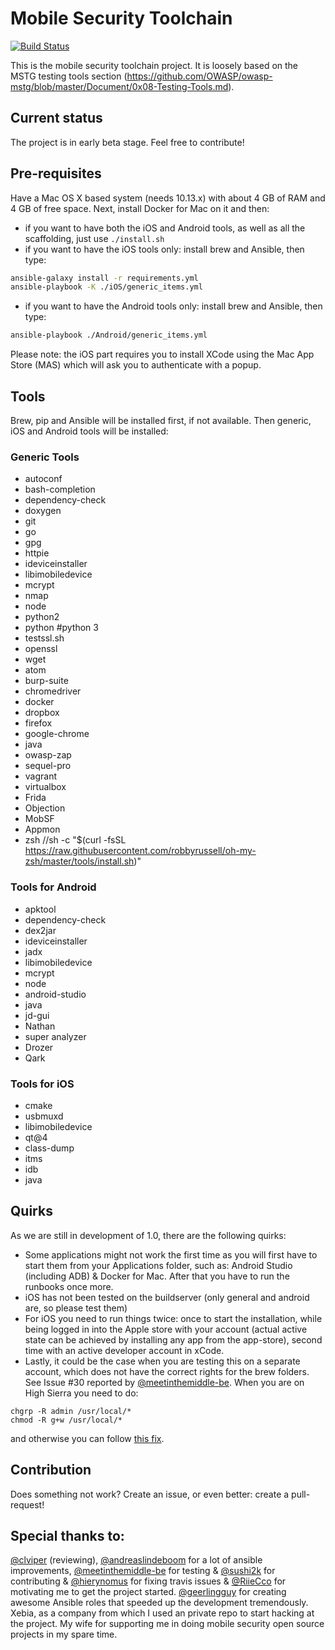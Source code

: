 # Mobile Security Toolchain

[![Build Status](https://travis-ci.org/xebia/mobilehacktools.svg?branch=master)](https://travis-ci.org/xebia/mobilehacktools)

This is the mobile security toolchain project. It is loosely based on the MSTG testing tools section (https://github.com/OWASP/owasp-mstg/blob/master/Document/0x08-Testing-Tools.md).

## Current status
The project is in early beta stage. Feel free to contribute!

## Pre-requisites
Have a Mac OS X based system (needs 10.13.x) with about 4 GB of RAM and 4 GB of free space. Next, install Docker for Mac on it and then:

- if you want to have both the iOS and Android tools, as well as all the scaffolding, just use `./install.sh`
- if you want to have the iOS tools only: install brew and Ansible, then type:
```sh
ansible-galaxy install -r requirements.yml
ansible-playbook -K ./iOS/generic_items.yml
```

- if you want to have the Android tools only: install brew and Ansible, then type:
```sh
ansible-playbook ./Android/generic_items.yml
```

Please note: the iOS part requires you to install XCode using the Mac App Store (MAS) which will ask you to authenticate with a popup.

## Tools

Brew, pip and Ansible will be installed first, if not available. Then generic, iOS and Android tools will be installed:

### Generic Tools

  - autoconf
  - bash-completion
  - dependency-check
  - doxygen
  - git
  - go
  - gpg
  - httpie
  - ideviceinstaller
  - libimobiledevice
  - mcrypt
  - nmap
  - node
  - python2
  - python #python 3
  - testssl.sh
  - openssl
  - wget
  - atom
  - burp-suite
  - chromedriver
  - docker
  - dropbox
  - firefox
  - google-chrome
  - java
  - owasp-zap
  - sequel-pro
  - vagrant
  - virtualbox
  - Frida
  - Objection
  - MobSF
  - Appmon
  - zsh //sh -c "$(curl -fsSL https://raw.githubusercontent.com/robbyrussell/oh-my-zsh/master/tools/install.sh)"



### Tools for Android
- apktool
- dependency-check
- dex2jar
- ideviceinstaller
- jadx
- libimobiledevice
- mcrypt
- node
- android-studio
- java
- jd-gui
- Nathan
- super analyzer
- Drozer
- Qark

### Tools for iOS
- cmake
- usbmuxd
- libimobiledevice
- qt@4
- class-dump
- itms
- idb
- java

## Quirks
As we are still in development of 1.0, there are the following quirks:
- Some applications might not work the first time as you will first have to start them from your Applications folder, such as: Android Studio (including ADB) & Docker for Mac. After that you have to run the runbooks once more.
- iOS has not been tested on the buildserver (only general and android are, so please test them)
- For iOS you need to run things twice: once to start the installation, while being logged in into the Apple store with your account (actual active state can be achieved by installing any app from the app-store), second time with an active developer account in xCode.
- Lastly, it could be the case when you are testing this on a separate account, which does not have the correct rights for the brew folders. See Issue #30 reported by [@meetinthemiddle-be](https://github.com/meetinthemiddle-be). When you are on High Sierra you need to do:

```
chgrp -R admin /usr/local/*
chmod -R g+w /usr/local/*
```
and otherwise you can follow [this fix](https://gitlab.com/alyda/dotfiles/snippets/19654).

## Contribution
Does something not work? Create an issue, or even better: create a pull-request!

## Special thanks to:
[@clviper](https://github.com/clviper) (reviewing), [@andreaslindeboom](https://github.com/andreaslindeboom) for a lot of ansible improvements, [@meetinthemiddle-be](https://github.com/meetinthemiddle-be) for testing & [@sushi2k](https://github.com/sushi2k) for contributing & [@hierynomus](https://github.com/hierynomus) for fixing travis issues & [@RiieCco](https://github.com/RiieCco) for motivating me to get the project started.
[@geerlingguy](https://github.com/geerlingguy) for creating awesome Ansible roles that speeded up the development tremendously.
Xebia, as a company from which I used an private repo to start hacking at the project.
My wife for supporting me in doing mobile security open source projects in my spare time.
